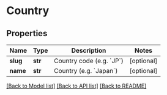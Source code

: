 # Country

## Properties
Name | Type | Description | Notes
------------ | ------------- | ------------- | -------------
**slug** | **str** | Country code (e.g. &#x60;JP&#x60;) | [optional] 
**name** | **str** | Country (e.g. &#x60;Japan&#x60;) | [optional] 

[[Back to Model list]](../README.md#documentation-for-models) [[Back to API list]](../README.md#documentation-for-api-endpoints) [[Back to README]](../README.md)


